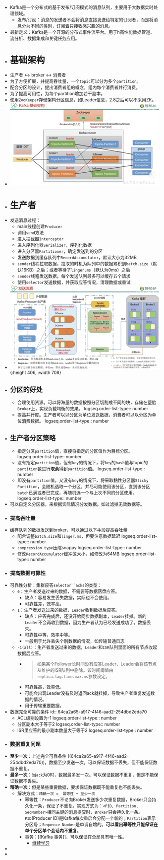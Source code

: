 - Kafka是一个分布式的基于发布/订阅模式的消息队列，主要用于大数据实时处理领域。
	- 发布/订阅：消息的发送者不会将消息直接发送给特定的订阅者，而是将消息分为不同的类别，订阅着只接收感兴趣的消息。
- 最新定义：Kafka是一个开源的分布式事件流平台。用于h高性能数据管道、流分析、数据集成和关键任务应用。
- # 基础架构
- 生产者 <-> broker <-> 消费者
- 为了方便扩展，并提高吞吐量，一个`topic`可以分为多个`partition`。
- 配合分区的设计，提出消费者组的概念，组内每个消费者并行消费。
- 为了提高可用性，为每个partition增加若干副本。
- 使用`ZooKeeper`存储架构分区信息，如Leader信息，2.8之后可以不采用ZK。
- ![image.png](../assets/image_1690428396078_0.png)
- # 生产者
- 发送消息过程：
	- main线程创建`Producer`
	- 调用`send`方法
	- 进入拦截器`Interceptor`
	- 进入序列化器`Serializer`，序列化数据
	- 进入分区器`Partitioner`，确定发送到的分区
	- 发送数据到缓存队列中`RecordAccumulator`，默认大小为32MB
	- `sender`线程拉取数据，拉取的时机为队列中的数据累积到`batch.size`（默认16KB）之后；或者等待了`linger.ms`（默认为0ms）之后
	- `sender`线程发送数据，每个发送队列最多可以缓存五个请求
	- 使用`selector`发送数据，并获取应答情况，清理数据或重试
- ![image.png](../assets/image_1690962216966_0.png){:height 406, :width 708}
- ## 分区的好处
	- 合理使用资源。可以将海量的数据按照分区切割成不同的块，存储在堕胎`Broker`上，实现负载均衡的效果。
	  logseq.order-list-type:: number
	- 提高并行度。生产者可以以分区为单位发送数据，消费者可以以分区为单位消费数据。
	  logseq.order-list-type:: number
- ## 生产者分区策略
	- 指定分区`partition`值，直接将指定的分区值作为目标分区。
	  logseq.order-list-type:: number
	- 没有指定`partition`值，但有`key`的情况下，将`key`的`hash`值与topic的`partition`数进行**取余**得到`partition`值。
	  logseq.order-list-type:: number
	- 即没有`partition`值，又没有`key`的情况下，将采取黏性分区器`Sticky Partition`，会随机选取一个分区，并尽可能使用该分区，直到该分区`batch`已满或者已完成，再随机选一个与上次不同的分区使用。
	  logseq.order-list-type:: number
- 可以自定义分区器，来根据实际情况分发数据。如过滤掉无效数据等。
- ### 提高吞吐量
- 缓存队列的数据发送到broker，可以通过以下手段提高吞吐量
	- 配合调整`batch.size`和`linger.ms`，但要注意数据延迟
	  logseq.order-list-type:: number
	- `compression.type`压缩snappy
	  logseq.order-list-type:: number
	- 修改`RecordAccumulator`缓冲区大小，如修改为64MB
	  logseq.order-list-type:: number
- ### 提高数据可靠性
- 可靠性分析：集群应答`selector``acks`的类型：
	- `0`：生产者发送过来的数据，不需要等数据落盘应答。
		- 缺点：容易发生丢失数据，实际也不会使用。
		- 可靠性差，效率高。
	- `1`：生产者发送过来的数据，`Leader`收到数据后应答。
		- 缺点：应答完成后，还没开始同步数据副本，`Leader`挂掉。新的`Leader`不会再收到数据，因为生产者认为已经发送成功了。数据丢失。
		- 可靠性中等，效率中等。
		- 一般用于允许丢失个别数据的情况，如传输普通日志
	- `-1(all)`：生产者发送过来的数据，`Leader`和`ISR`队列里面的所有节点收起数据后应答。
		- > 如果某个Follower长时间没有应答Leader，Leader会将该节点从维护的ISR队列中删除。该时间阈值由`replica.lag.time.max.ms`参数设定。
		- 可靠性高，效率低。
		- 可能会出现Leader没有及时返回ack就挂掉，导致生产者重复发送数据的情况。
		- 用于传输重要数据。
- 数据完全可靠的条件
  id:: 64ca2a65-a917-4f46-aad2-254dbd2eda70
	- ACL级别设置为-1
	  logseq.order-list-type:: number
	- 分区副本大于等于2
	  logseq.order-list-type:: number
	- ISR里应答的最小副本数量大于等于2
	  logseq.order-list-type:: number
- ### 数据重复问题
- **至少一次**：上述完全可靠条件 ((64ca2a65-a917-4f46-aad2-254dbd2eda70))，数据至少发送一次。可以保证数据不丢失，但不能保证数据不重复。
- **最多一次**：当`ack`为0时，数据最多发一次。可以保证数据不重复，但是不能保证数据不丢失。
- **精确一次**：但是某些重要数据，要求保证数据既不能重复也不能丢失。
	- 解决方式：`精确一次 =  幂等性 + 至少一次`
		- 幂等性：`Producer`不论向Broker发送多少次重复数据，Broker只会持久化一条，保证了不重复。实现方式为：`<PID, Partition, SeqNumber>`相同主键的消息提交时，`Broker`只会持久化一条。`PID`(Producer ID)是Kafka每次重启会分配一个新的；`Partition`表示分区号；`Sequence Number`是单调自增的。**可以看出幂等性只能保证在单个分区单个会话内不重复**。
		- 事务：[[Kafka 事务]]，可以保证在全局具有唯一性。
			- [继续学习](https://www.bilibili.com/video/BV1vr4y1677k?p=20)
-
-